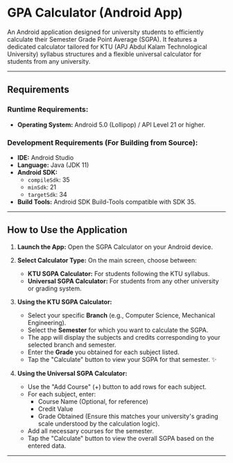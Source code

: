 # GPA Calculator (Android App) 

An Android application designed for university students to efficiently calculate their Semester Grade Point Average (SGPA). It features a dedicated calculator tailored for KTU (APJ Abdul Kalam Technological University) syllabus structures and a flexible universal calculator for students from any university.

---

## Requirements

### Runtime Requirements:

*   **Operating System:** Android 5.0 (Lollipop) / API Level 21 or higher.

### Development Requirements (For Building from Source):

*   **IDE:** Android Studio
*   **Language:** Java (JDK 11)
*   **Android SDK:**
    *   `compileSdk`: 35
    *   `minSdk`: 21
    *   `targetSdk`: 34
*   **Build Tools:** Android SDK Build-Tools compatible with SDK 35.

---

## How to Use the Application

1.  **Launch the App:** Open the SGPA Calculator on your Android device.
2.  **Select Calculator Type:** On the main screen, choose between:
    *   **KTU SGPA Calculator:** For students following the KTU syllabus.
    *   **Universal SGPA Calculator:** For students from any other university or grading system.

3.  **Using the KTU SGPA Calculator:**
    *   Select your specific **Branch** (e.g., Computer Science, Mechanical Engineering).
    *   Select the **Semester** for which you want to calculate the SGPA.
    *   The app will display the subjects and credits corresponding to your selected branch and semester.
    *   Enter the **Grade** you obtained for each subject listed.
    *   Tap the "Calculate" button to view your SGPA for that semester. ✨

4.  **Using the Universal SGPA Calculator:**
    *   Use the "Add Course" (+) button to add rows for each subject.
    *   For each subject, enter:
        *   Course Name (Optional, for reference)
        *   Credit Value
        *   Grade Obtained (Ensure this matches your university's grading scale understood by the calculation logic).
    *   Add all necessary courses for the semester.
    *   Tap the "Calculate" button to view the overall SGPA based on the entered data.

---
